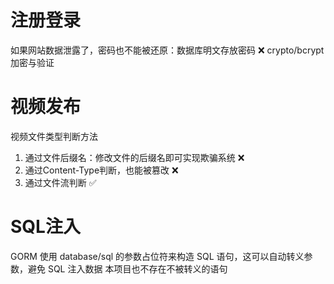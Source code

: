 # 注册登录
如果网站数据泄露了，密码也不能被还原：数据库明文存放密码 ❌
crypto/bcrypt 加密与验证 
#  视频发布
视频文件类型判断方法

1. 通过文件后缀名：修改文件的后缀名即可实现欺骗系统 ❌
1. 通过Content-Type判断，也能被篡改 ❌
1. 通过文件流判断  ✅
# SQL注入
GORM 使用 database/sql 的参数占位符来构造 SQL 语句，这可以自动转义参数，避免 SQL 注入数据
本项目也不存在不被转义的语句
